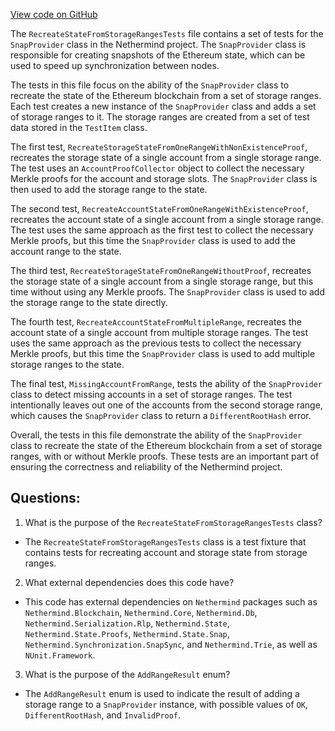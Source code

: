 [View code on GitHub](https://github.com/NethermindEth/nethermind/src/Nethermind/Nethermind.State.Test/SnapSync/RecreateStateFromStorageRangesTests.cs)

The `RecreateStateFromStorageRangesTests` file contains a set of tests for the `SnapProvider` class in the Nethermind project. The `SnapProvider` class is responsible for creating snapshots of the Ethereum state, which can be used to speed up synchronization between nodes. 

The tests in this file focus on the ability of the `SnapProvider` class to recreate the state of the Ethereum blockchain from a set of storage ranges. Each test creates a new instance of the `SnapProvider` class and adds a set of storage ranges to it. The storage ranges are created from a set of test data stored in the `TestItem` class. 

The first test, `RecreateStorageStateFromOneRangeWithNonExistenceProof`, recreates the storage state of a single account from a single storage range. The test uses an `AccountProofCollector` object to collect the necessary Merkle proofs for the account and storage slots. The `SnapProvider` class is then used to add the storage range to the state. 

The second test, `RecreateAccountStateFromOneRangeWithExistenceProof`, recreates the account state of a single account from a single storage range. The test uses the same approach as the first test to collect the necessary Merkle proofs, but this time the `SnapProvider` class is used to add the account range to the state. 

The third test, `RecreateStorageStateFromOneRangeWithoutProof`, recreates the storage state of a single account from a single storage range, but this time without using any Merkle proofs. The `SnapProvider` class is used to add the storage range to the state directly. 

The fourth test, `RecreateAccountStateFromMultipleRange`, recreates the account state of a single account from multiple storage ranges. The test uses the same approach as the previous tests to collect the necessary Merkle proofs, but this time the `SnapProvider` class is used to add multiple storage ranges to the state. 

The final test, `MissingAccountFromRange`, tests the ability of the `SnapProvider` class to detect missing accounts in a set of storage ranges. The test intentionally leaves out one of the accounts from the second storage range, which causes the `SnapProvider` class to return a `DifferentRootHash` error. 

Overall, the tests in this file demonstrate the ability of the `SnapProvider` class to recreate the state of the Ethereum blockchain from a set of storage ranges, with or without Merkle proofs. These tests are an important part of ensuring the correctness and reliability of the Nethermind project.
## Questions: 
 1. What is the purpose of the `RecreateStateFromStorageRangesTests` class?
- The `RecreateStateFromStorageRangesTests` class is a test fixture that contains tests for recreating account and storage state from storage ranges.

2. What external dependencies does this code have?
- This code has external dependencies on `Nethermind` packages such as `Nethermind.Blockchain`, `Nethermind.Core`, `Nethermind.Db`, `Nethermind.Serialization.Rlp`, `Nethermind.State`, `Nethermind.State.Proofs`, `Nethermind.State.Snap`, `Nethermind.Synchronization.SnapSync`, and `Nethermind.Trie`, as well as `NUnit.Framework`.

3. What is the purpose of the `AddRangeResult` enum?
- The `AddRangeResult` enum is used to indicate the result of adding a storage range to a `SnapProvider` instance, with possible values of `OK`, `DifferentRootHash`, and `InvalidProof`.